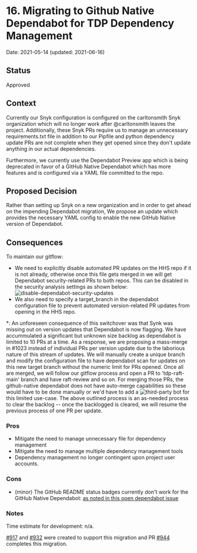 # 16. Migrating to Github Native Dependabot for TDP Dependency Management
Date: 2021-05-14 (updated: 2021-06-16)
## Status

Approved

## Context

Currently our Snyk configuration is configured on the carltonsmith Snyk organization which will no longer work after @carltonsmith leaves the project.
Additionally, these Snyk PRs require us to manage an unnecessary requirements.txt file in addition to our Pipfile and python dependency update PRs are not complete when they get opened since they don't update anything in our actual dependencies.

Furthermore, we currently use the Dependabot Preview app which is being deprecated in favor of a GitHub Native Dependabot which has more features and is configured via a YAML file committed to the repo.


## Proposed Decision
Rather than setting up Snyk on a new organization and in order to get ahead on the impending Dependabot migration, We propose an update which provides the necessary YAML config to enable the new GitHub Native version of Dependabot.

## Consequences

To maintain our gitflow:

* We need to explicitly disable automated PR updates on the HHS repo if it is not already, otherwise once this file gets merged in we will get Dependabot security-related PRs to both repos. This can be disabled in the security analysis settings as shown below:
![disable-dependabot-security-updates](https://user-images.githubusercontent.com/22626085/118340020-8b744f80-b4e8-11eb-8bb1-eb851f074627.png)
* We also need to specify a target_branch in the dependabot configuration file to prevent automated version-related PR updates from opening in the HHS repo.

*: An unforeseen consequence of this switchover was that Synk was missing out on version updates that Dependabot is now flagging. We have accummulated a significant but unknown size backlog as dependabot is limited to 10 PRs at a time. As a response, we are proposing a mass-merge in #1023 instead of individual PRs per version update due to the laborious nature of this stream of updates. We will manually create a unique branch and modify the configuration file to have dependabot scan for updates on this new target branch without the numeric limit for PRs opened. Once all are merged, we will follow our gitflow process and open a PR to 'tdp-raft-main' branch and have raft-review and so on. For merging those PRs, the github-native dependabot does not have auto-merge capabilities so these would have to be done manually or we'd have to add a ![third-party bot](https://github.com/ahmadnassri/action-dependabot-auto-merge) for this limited use-case. The above outlined process is an as-needed process to clear the backlog -- once the backlogged is cleared, we will resume the previous process of one PR per update.


### Pros
* Mitigate the need to manage unnecessary file for dependency management
* Mitigate the need to manage multiple dependency management tools
* Dependency management no longer contingent upon project user accounts.

### Cons

* (minor) The GitHub README status badges currently don't work for the GitHub Native Dependabot: [as noted in this open dependabot issue](https://github.com/dependabot/dependabot-core/issues/1912)

### Notes

Time estimate for development: n/a.

[#917](https://github.com/raft-tech/TANF-app/pull/917) and [#932](https://github.com/raft-tech/TANF-app/pull/932) were created to support this migration and PR [#944](https://github.com/raft-tech/TANF-app/pull/944) completes this migration.
